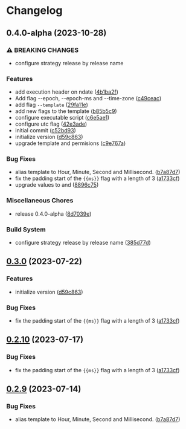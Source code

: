 # Changelog

## 0.4.0-alpha (2023-10-28)


### ⚠ BREAKING CHANGES

* configure strategy release by release name

### Features

* add execution header on ndate ([4b1ba2f](https://github.com/JonDotsoy/ndate/commit/4b1ba2fa5f22330f264046f046aacec40ebc531c))
* Add flag --epoch, --epoch-ms and --time-zone ([c49ceac](https://github.com/JonDotsoy/ndate/commit/c49ceace5cb14d9c2ea3f836dc73d7c31d88a738))
* add flag `--template` ([29fa11e](https://github.com/JonDotsoy/ndate/commit/29fa11e014e11bfd2f4e890906c6834fad47d127))
* add new flags to the template ([b85b5c9](https://github.com/JonDotsoy/ndate/commit/b85b5c9e7b43f6dab427912a578e006b4f98ae99))
* configure executable script ([c6e5ae1](https://github.com/JonDotsoy/ndate/commit/c6e5ae12ce7d8debc762f721f0749658710104d8))
* configure utc flag ([42e3ade](https://github.com/JonDotsoy/ndate/commit/42e3adece8f984f4e8423338aef625b9c186bb34))
* initial commit ([c52bd93](https://github.com/JonDotsoy/ndate/commit/c52bd93256a4124e7399204ff67a9c0145d5f578))
* initialize version ([d59c863](https://github.com/JonDotsoy/ndate/commit/d59c86395e428ee0b072877943ae7036581593dd))
* upgrade template and permisions ([c9e767a](https://github.com/JonDotsoy/ndate/commit/c9e767ae35860b8b001f22337f7e997701995afe))


### Bug Fixes

* alias template to Hour, Minute, Second and Millisecond. ([b7a87d7](https://github.com/JonDotsoy/ndate/commit/b7a87d7118f86b1467df3a472f9746a3d4ea655f))
* fix the padding start of the `{{ms}}` flag with a length of 3 ([a1733cf](https://github.com/JonDotsoy/ndate/commit/a1733cf52e99c8e5972f4244f651545d9047852e))
* upgrade values to  and ([8896c75](https://github.com/JonDotsoy/ndate/commit/8896c75ff36e52e315c75d5d89e0fa62f6a3eb5e))


### Miscellaneous Chores

* release 0.4.0-alpha ([8d7039e](https://github.com/JonDotsoy/ndate/commit/8d7039e668904bc04a5710ff38636848776a6c66))


### Build System

* configure strategy release by release name ([385d77d](https://github.com/JonDotsoy/ndate/commit/385d77d3b5527ff03efe033758dff23705e65d0f))

## [0.3.0](https://github.com/JonDotsoy/ndate/compare/v0.2.9...v0.3.0) (2023-07-22)


### Features

* initialize version ([d59c863](https://github.com/JonDotsoy/ndate/commit/d59c86395e428ee0b072877943ae7036581593dd))


### Bug Fixes

* fix the padding start of the `{{ms}}` flag with a length of 3 ([a1733cf](https://github.com/JonDotsoy/ndate/commit/a1733cf52e99c8e5972f4244f651545d9047852e))

## [0.2.10](https://github.com/JonDotsoy/ndate/compare/v0.2.9...v0.2.10) (2023-07-17)


### Bug Fixes

* fix the padding start of the `{{ms}}` flag with a length of 3 ([a1733cf](https://github.com/JonDotsoy/ndate/commit/a1733cf52e99c8e5972f4244f651545d9047852e))

## [0.2.9](https://github.com/JonDotsoy/ndate/compare/v0.2.8...v0.2.9) (2023-07-14)


### Bug Fixes

* alias template to Hour, Minute, Second and Millisecond. ([b7a87d7](https://github.com/JonDotsoy/ndate/commit/b7a87d7118f86b1467df3a472f9746a3d4ea655f))
